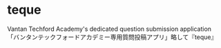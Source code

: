 # teque
Vantan Techford Academy's dedicated question submission application
「バンタンテックフォードアカデミー専用質問投稿アプリ」略して『teque』
